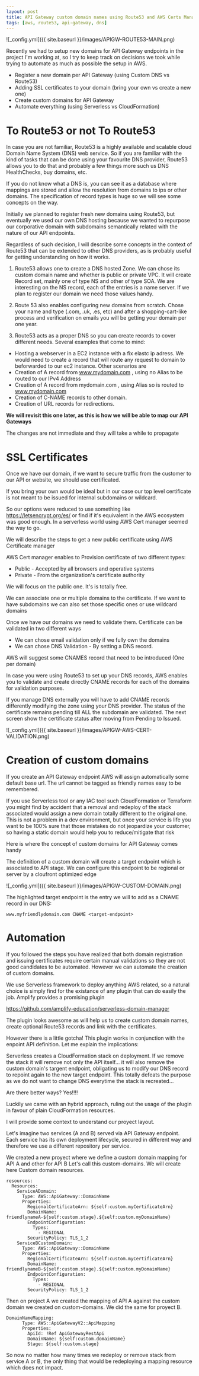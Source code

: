 ```yaml
---
layout: post
title: API Gateway custom domain names using Route53 and AWS Certs Manager
tags: [aws, route53, api-gateway, dns]
---
```


![_config.yml]({{ site.baseurl }}/images/APIGW-ROUTE53-MAIN.png)

Recently we had to setup new domains for API Gateway endpoints in the project I'm working at, so I try to keep track on decisions we took while trying to automate as much as possible the setup in AWS.

- Register a new domain per API Gateway (using Custom DNS vs Route53)
- Adding SSL certificates to your domain (bring your own vs create a new one)
- Create custom domains for API Gateway
- Automate everything (using Serverless vs CloudFormation)

# To Route53 or not To Route53

In case you are not familiar, Route53 is a highly available and scalable cloud Domain Name System (DNS) web service. So if you are familiar with the kind of tasks that can be done using your favourite DNS provider, Route53 allows you to do that and probably a few things more such us DNS HealthChecks, buy domains, etc.

If you do not know what a DNS is, you can see it as a database where mappings are stored and allow the resolution from domains to ips or other domains. The specification of record types is huge so we will see some concepts on the way.

Initially we planned to register fresh new domains using Route53, but eventually we used our own DNS hosting because we wanted to repurpose our corporative domain with subdomains semantically related with the nature of our API endpoints.

Regardless of such decision, I will describe some concepts in the context of Route53 that can be extended to other DNS providers, as is probably useful for getting understanding on how it works.

1. Route53 allows one to create a DNS hosted Zone. We can chose its custom domain name and whether is public or private VPC. It will create Record set, mainly one of type NS and other of type SOA. We are interesting on the NS record, each of the entries is a name server. If we plan to register our domain we need those values handy.

2. Route 53 also enables configuring new domains from scratch.
   Chose your name and type (.com, .uk, .es, etc) and after a shopping-cart-like process and verification on emails you will be getting your domain per one year.

3. Route53 acts as a proper DNS so you can create records to cover different needs. Several examples that come to mind:

- Hosting a webserver in a EC2 instance with a fix elastc ip adress. We would need to create a record that will route any request to domain to beforwarded to our ec2 instance. Other scenarios are
- Creation of A record from www.mydomain.com , using no Alias to be routed to our IPv4 Address
- Creation of A record from mydomain.com , using Alias so is routed to www.mydomain.com
- Creation of C-NAME records to other domain.
- Creation of URL records for redirections.

**We will revisit this one later, as this is how we will be able to map our API Gateways**

The changes are not immediate and they will take a while to propagate

# SSL Certificates

Once we have our domain, if we want to secure traffic from the customer to our API or website, we should use certificated.

If you bring your own would be ideal but in our case our top level certificate is not meant to be issued for internal subdomains or wildcard.

So our options were reduced to use something like https://letsencrypt.org/es/ or find if it's equivalent in the AWS ecosystem was good enough. In a serverless world using AWS Cert manager seemed the way to go.

We will describe the steps to get a new public certificate using AWS Certificate manager

AWS Cert manager enables to Provision certificate of two different types:

- Public - Accepted by all browsers and operative systems
- Private - From the organization's certificate authority

We will focus on the public one. It's is totally free.

We can associate one or multiple domains to the certificate.
If we want to have subdomains we can also set those specific ones or use wildcard domains

Once we have our domains we need to validate them. Certificate can be validated in two different ways

- We can chose email validation only if we fully own the domains
- We can chose DNS Validation - By setting a DNS record.

AWS will suggest some CNAMES record that need to be introduced (One per domain)

In case you were using Route53 to set up your DNS records, AWS enables you to validate and create directly
CNAME records for each of the domains for validation purposes.

If you manage DNS externally you will have to add CNAME records differently modifying the zone using your DNS provider.
The status of the certificate remains pending till ALL the subdomain are validated.
The next screen show the certificate status after moving from Pending to Issued.

![_config.yml]({{ site.baseurl }}/images/APIGW-AWS-CERT-VALIDATION.png)

# Creation of custom domains

If you create an API Gateway endpoint AWS will assign automatically some default base url.
The url cannot be tagged as friendly names easy to be remembered.

If you use Serverless tool or any IAC tool such CloudFormation or Terraform you might find by accident that a removal and redeploy of the stack associated would assign a new domain totally different to the original one. This is not a problem in a dev environment, but once your service is life you want to be 100% sure that those mistakes do not jeopardize your customer, so having a static domain would help you to reduce/mitigate that risk

Here is where the concept of custom domains for API Gateway comes handy

The definition of a custom domain will create a target endpoint which is associated to API stage.
We can configure this endpoint to be regional or server by a cloufront optimized edge

![_config.yml]({{ site.baseurl }}/images/APIGW-CUSTOM-DOMAIN.png)

The highlighted target endpoint is the entry we will to add as a CNAME record in our DNS:

```
www.myfriendlydomain.com CNAME <target-endpoint>
```

# Automation

If you followed the steps you have realized that both domain registration and issuing certificates require certain manual validations so they are not good candidates to be automated. However we can automate the creation of custom domains.

We use Serverless framework to deploy anything AWS related, so a natural choice is simply find for the existance of any plugin that can do easily the job. Amplify provides a promising plugin

https://github.com/amplify-education/serverless-domain-manager

The plugin looks awesome as will help us to create custom domain names, create optional Route53 records and link with the certificates.

However there is a little gotcha! This plugin works in conjunction with the enpoint API definition.
Let me explain the implications:

Serverless creates a CloudFormation stack on deployment.
If we remove the stack it will remove not only the API itself... it will also remove the custom domain's targent endpoint, obligating us to modify our DNS record to repoint again to the new target endpoint.
This totally defeats the purpose as we do not want to change DNS everytime the stack is recreated...

Are there better ways? Yes!!!!

Luckily we came with an hybrid approach, ruling out the usage of the plugin in favour of plain CloudFormation resources.

I will provide some context to understand our proyect layout.

Let's imagine two services (A and B) served via API Gateway endpoint.
Each service has its own deployment lifecycle, secured in different way and therefore we use a different repository per service.

We created a new proyect where we define a custom domain mapping for API A and other for API B
Let's call this custom-domains. We will create here Custom domain resources.

```
resources:
  Resources:
    ServiceADomain:
      Type: AWS::ApiGateway::DomainName
      Properties:
        RegionalCertificateArn: ${self:custom.myCertificateArn}
        DomainName: friendlynameA-${self:custom.stage}.${self:custom.myDomainName}
        EndpointConfiguration:
          Types:
            - REGIONAL
        SecurityPolicy: TLS_1_2
    ServiceBCustomDomain:
      Type: AWS::ApiGateway::DomainName
      Properties:
        RegionalCertificateArn: ${self:custom.myCertificateArn}
        DomainName: friendlynameB-${self:custom.stage}.${self:custom.myDomainName}
        EndpointConfiguration:
          Types:
            - REGIONAL
        SecurityPolicy: TLS_1_2

```

Then on project A we created the mapping of API A against the custom domain we created on custom-domains.
We did the same for proyect B.

```
DomainNameMapping:
      Type: AWS::ApiGatewayV2::ApiMapping
      Properties:
        ApiId: !Ref ApiGatewayRestApi
        DomainName: ${self:custom.domainName}
        Stage: ${self:custom.stage}
```

So now no matter how many times we redeploy or remove stack from service A or B, the only thing that would be redeploying a mapping resource which does not impact.
